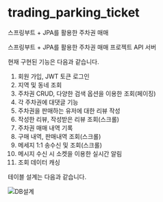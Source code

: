 # trading_parking_ticket
스프링부트 + JPA를 활용한 주차권 매매

스프링부트 + JPA를 활용한 주차권 매매 프로젝트 API 서버

현재 구현된 기능은 다음과 같습니다.
1. 회원 가입, JWT 토큰 로그인
2. 지역 및 동네 조회
3. 주차권 CRUD, 다양한 검색 옵션을 이용한 조회(페이징)
4. 각 주차권에 대댓글 기능
5. 주차권을 판매하는 유저에 대한 리뷰 작성
6. 작성한 리뷰, 작성받은 리뷰 조회(스크롤)
7. 주차권 매매 내역 기록
8. 구매 내역, 판매내역 조회(스크롤)
9. 메세지 1:1 송수신 및 조회(스크롤)
10. 메시지 수신 시 소켓을 이용한 실시간 알림
11. 조회 데이터 캐싱

테이블 설계는 다음과 같습니다.

![DB설계](https://user-images.githubusercontent.com/52650983/104840200-4446cb00-5909-11eb-97c5-5bc07b2b96a0.png)

